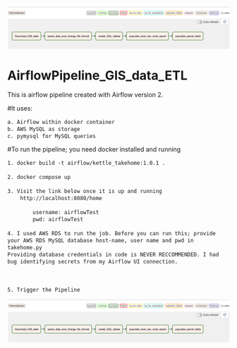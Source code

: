 ![alt text](https://github.com/AnshuData/AirflowPipeline_GIS_data_ETL/blob/main/Workflow.png)


# AirflowPipeline_GIS_data_ETL

This is airflow pipeline created with Airflow version 2.

#It uses:

	a. Airflow within docker container
	b. AWS MySQL as storage
	c. pymysql for MySQL queries

#To run the pipeline; you need docker installed and running

	1. docker build -t airflow/kettle_takehome:1.0.1 .

	2. docker compose up

	3. Visit the link below once it is up and running
		http://localhost:8080/home

			username: airflowTest
			pwd: airflowTest

	4. I used AWS RDS to run the job. Before you can run this; provide your AWS RDS MySQL database host-name, user name and pwd in takehome.py
   	Providing database credentials in code is NEVER RECCOMMENDED. I had bug identifying secrets from my Airflow UI connection. 



	5. Trigger the Pipeline



![alt text](https://github.com/AnshuData/AirflowPipeline_GIS_data_ETL/blob/main/Workflow.png)
